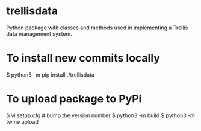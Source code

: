 # trellisdata
Python package with classes and methods used in implementing a Trellis data management system.

# To install new commits locally
$ python3 -m pip install ./trellisdata

# To upload package to PyPi
$ vi setup.cfg # bump the version number
$ python3 -m build
$ python3 -m twine upload
